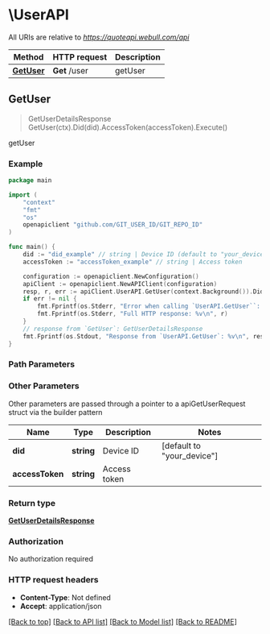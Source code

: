 # \UserAPI

All URIs are relative to *https://quoteapi.webull.com/api*

Method | HTTP request | Description
------------- | ------------- | -------------
[**GetUser**](UserAPI.md#GetUser) | **Get** /user | getUser



## GetUser

> GetUserDetailsResponse GetUser(ctx).Did(did).AccessToken(accessToken).Execute()

getUser



### Example

```go
package main

import (
    "context"
    "fmt"
    "os"
    openapiclient "github.com/GIT_USER_ID/GIT_REPO_ID"
)

func main() {
    did := "did_example" // string | Device ID (default to "your_device")
    accessToken := "accessToken_example" // string | Access token

    configuration := openapiclient.NewConfiguration()
    apiClient := openapiclient.NewAPIClient(configuration)
    resp, r, err := apiClient.UserAPI.GetUser(context.Background()).Did(did).AccessToken(accessToken).Execute()
    if err != nil {
        fmt.Fprintf(os.Stderr, "Error when calling `UserAPI.GetUser``: %v\n", err)
        fmt.Fprintf(os.Stderr, "Full HTTP response: %v\n", r)
    }
    // response from `GetUser`: GetUserDetailsResponse
    fmt.Fprintf(os.Stdout, "Response from `UserAPI.GetUser`: %v\n", resp)
}
```

### Path Parameters



### Other Parameters

Other parameters are passed through a pointer to a apiGetUserRequest struct via the builder pattern


Name | Type | Description  | Notes
------------- | ------------- | ------------- | -------------
 **did** | **string** | Device ID | [default to &quot;your_device&quot;]
 **accessToken** | **string** | Access token | 

### Return type

[**GetUserDetailsResponse**](GetUserDetailsResponse.md)

### Authorization

No authorization required

### HTTP request headers

- **Content-Type**: Not defined
- **Accept**: application/json

[[Back to top]](#) [[Back to API list]](../README.md#documentation-for-api-endpoints)
[[Back to Model list]](../README.md#documentation-for-models)
[[Back to README]](../README.md)

